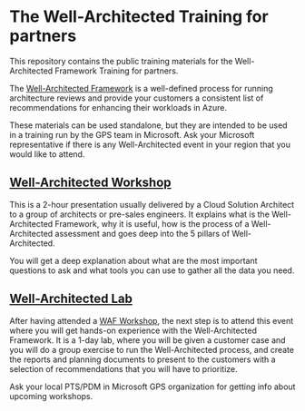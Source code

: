 # The Well-Architected Training for partners

This repository contains the public training materials for the Well-Architected Framework Training for partners.

The [Well-Architected Framework][WAF-Intro] is a well-defined process for running architecture reviews and provide your customers a consistent list of recommendations for enhancing their workloads in Azure.

These materials can be used standalone, but they are intended to be used in a training run by the GPS team in Microsoft. Ask your Microsoft representative if there is any Well-Architected event in your region that you would like to attend.

## [Well-Architected Workshop][WAF-Workshop]

This is a 2-hour presentation usually delivered by a Cloud Solution Architect to a group of architects or pre-sales engineers. It explains what is the Well-Architected Framework, why it is useful, how is the process of a Well-Architected assessment and goes deep into the 5 pillars of Well-Architected.

You will get a deep explanation about what are the most important questions to ask and what tools you can use to gather all the data you need.

## [Well-Architected Lab][WAF-Lab]

After having attended a [WAF Workshop][WAF-Workshop], the next step is to attend this event where you will get hands-on experience with the Well-Architected Framework.
It is a 1-day lab, where you will be given a customer case and you will do a group exercise to run the Well-Architected process, and create the reports and planning documents to present to the customers with a selection of recommendations that you will have to prioritize.

Ask your local PTS/PDM in Microsoft GPS organization for getting info about upcoming workshops.


[WAF-Intro]: https://www.microsoft.com/azure/partners/well-architected
[WAF-Workshop]: ../../../Well-Architected-Partner-Training/tree/main/1.%20Well-Architected%20Workshop
[WAF-Lab]: ../../../Well-Architected-Partner-Training/tree/main/2.%20Well-Architected%201%20day%20lab
